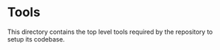 # Tools

This directory contains the top level tools required by the repository to setup its codebase.
